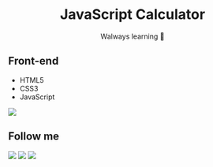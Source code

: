 <h1 align="center">JavaScript Calculator</h1>
<p align="center">Walways learning 🚀</p>

## Front-end
- HTML5
- CSS3
- JavaScript

<img src="https://uploaddeimagens.com.br/imagens/YKtjOFg" />

## Follow me
[<img src="https://img.shields.io/badge/twitter-%231DA1F2.svg?&style=for-the-badge&logo=twitter&logoColor=white" />](https://twitter.com/jairosilva2005)
[<img src = "https://img.shields.io/badge/instagram-%23E4405F.svg?&style=for-the-badge&logo=instagram&logoColor=white">](https://www.instagram.com/jairo_nth/)
[<img src = "https://img.shields.io/badge/facebook-%231877F2.svg?&style=for-the-badge&logo=facebook&logoColor=white">](https://www.facebook.com/jairo.holanda.7330)

